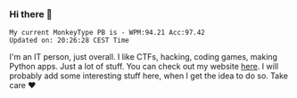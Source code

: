 ### Hi there 👋
<!-- PB START -->
```
My current MonkeyType PB is - WPM:94.21 Acc:97.42
Updated on: 20:26:28 CEST Time
```
<!-- PB END -->
I'm an IT person, just overall. I like CTFs, hacking, coding games, making Python apps. Just a lot of stuff.
You can check out my website [here](https://skill3472.github.io/).
I will probably add some interesting stuff here, when I get the idea to do so. Take care ❤️
